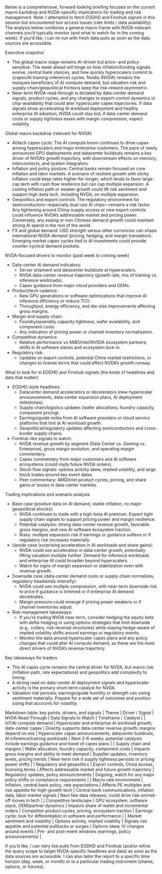 Below is a comprehensive, forward-looking briefing focused on the current macro backdrop and NVDA-specific implications for trading and risk management. Note: I attempted to fetch EODHD and Finnhub signals in this session but encountered tool access issues (rate limits / data availability). The analysis below combines a general macro frame with NVDA-relevant channels you’d typically monitor (and what to watch for in the coming week). If you’d like, I can re-run with fresh data pulls as soon as the data sources are accessible.

Executive snapshot
- The global macro stage remains AI-driven but price- and policy-sensitive. The week ahead will hinge on how inflation/funding signals evolve, central bank stances, and how quickly hyperscalers commit to {capex/AI training-inference} cycles. Nvidia (NVDA) remains the marquee beneficiary of AI compute demand, but valuation risk and supply-chain/geopolitical frictions keep the risk-reward asymmetric.
- Near-term NVDA read-through is dictated by data-center demand signals, product cycles, and any changes to export-control dynamics or chip-availability that could alter hyperscaler capex trajectories. If data signals show accelerating AI workload deployment and healthy enterprise AI adoption, NVDA could stay bid; if data-center demand cools or supply tightness eases with margin compression, expect volatility.

Global macro backdrop (relevant for NVDA)
- AI/tech capex cycle: The AI compute boom continues to drive capex among hyperscalers and major enterprise customers. The pace of newly announced GPU deployments and datacenter buildouts remains a key driver of NVDA’s growth trajectory, with downstream effects on memory, interconnects, and system integrators.
- Inflation and policy posture: Central banks remain focused on core inflation and labor markets. A scenario of resilient growth with sticky inflation could keep rates higher-for-longer, which tends to favor large-cap tech with cash flow resilience but can cap multiple expansion. A cooling inflation path or weaker growth could lift risk sentiment and support high-beta tech, including NVDA, on multiple expansion.
- Geopolitics and export controls: The regulatory environment for semiconductors—especially dual-use AI chips—remains a risk factor. Any tightening around China-supply access or new export controls could influence NVDA’s addressable market and pricing power. Conversely, any easing or non-Chinese demand growth could maintain strong AI spend in the rest of the world.
- FX and global demand: USD strength versus other currencies can shape international NVDA demand (pricing, hedging, and margin translation). Emerging market capex cycles tied to AI investments could provide counter-cyclical demand pockets.

NVDA-focused drivers to monitor (past week to coming week)
- Data-center AI demand indicators:
  - Server shipment and datacenter buildouts at hyperscalers.
  - NVDA data-center revenue trajectory (growth rate, mix of training vs. inference workloads).
  - Capex guidance from major cloud providers and OEMs.
- Product/tech cadence:
  - New GPU generations or software optimizations that improve AI inference efficiency or reduce TCO.
  - Throughput, energy efficiency, and die-size improvements affecting gross margins.
- Margin and supply chain:
  - Foundry/assembly capacity tightness, wafer availability, and component costs.
  - Any indication of pricing power or channel inventory normalization.
- Competitive dynamics:
  - Relative performance vs AMD/Intel/NVIDIA ecosystem partners; shifts in AI software stacks and ecosystem lock-in.
- Regulatory risk:
  - Updates on export controls, potential China market restrictions, or changes to license terms that could affect NVDA’s growth runway.

What to look for in EODHD and Finnhub signals (the kinds of headlines and data that matter)
- EODHD-style headlines:
  - Datacenter demand accelerators or decelerators (new hyperscaler announcements, data-center expansion plans, AI deployment milestones).
  - Supply chain/logistics updates (wafer allocations, foundry capacity, component pricing).
  - Earnings/guide notes from AI software providers or cloud service platforms that hint at AI workload growth.
  - Geopolitical/regulatory updates affecting semiconductors and cross-border supply chains.
- Finnhub-like signals to watch:
  - NVDA revenue growth by segment (Data Center vs. Gaming vs. Enterprise), gross margin evolution, and operating margin commentary.
  - Capex commentary from major customers and AI software ecosystems (could imply future NVDA orders).
  - Stock-flow signals: options activity skew, implied volatility, and large block trades around key event dates.
  - Peer commentary: AMD/Intel product cycles, pricing, and share gains or losses in data-center markets.

Trading implications and scenario analysis
- Base case (positive data on AI demand, stable inflation, no major geopolitical shocks):
  - NVDA continues to trade with a high-beta AI premium. Expect tight supply chain signals to support pricing power and margin resilience.
  - Potential catalysts: strong data-center revenue growth, favorable gross margins, and new AI software ecosystem traction.
  - Risks: multiple expansion risk if earnings or guidance softens or if regulatory risk increases materially.
- Upside case (surprising acceleration in AI workloads and share gains):
  - NVDA could see acceleration in data-center growth, potentially lifting valuation multiple further. Demand for inference workloads and enterprise AI could broaden beyond hyperscalers.
  - Watch for signs of margin expansion or stabilization even with revenue growth.
- Downside case (data-center demand cools or supply chain normalizes, regulatory headwinds intensify):
  - NVDA could see multiple compression, with near-term downside risk to price if guidance is trimmed or if enterprise AI demand decelerates.
  - Margin pressure could emerge if pricing power weakens or if channel inventories adjust.
- Risk-management takeaways:
  - If you’re trading NVDA near-term, consider hedging the equity beta with delta-hedging or using options strategies that limit downside (e.g., collars, risk-reversal structures) while staying hedge-aware of implied volatility shifts around earnings or regulatory events.
  - Monitor the data around hyperscaler capex plans and any policy changes that could alter AI compute demand, as these are the most direct drivers of NVDA’s revenue trajectory.

Key takeaways for traders
- The AI capex cycle remains the central driver for NVDA, but macro risk (inflation path, rate expectations) and geopolitics add complexity to timing.
- A strong read on data-center AI deployment signals and hyperscaler activity is the primary short-term catalyst for NVDA.
- Valuation risk persists; earnings/guide humility or strength can swing sentiment materially. Prepare for a wide set of outcomes and position sizing that accounts for volatility.

Markdown table: key points, drivers, and signals
| Theme | Driver / Signal | NVDA Read-Through | Data Signals to Watch | Timeframe / Catalyst |
| IoT/AI compute demand | Hyperscaler and enterprise AI workload growth; data-center capex | Directly supports data-center revenue growth; margins depend on mix | Hyperscaler capex announcements, datacenter buildouts, AI inference/training workloads | Next 2–6 weeks; potential catalysts include earnings guidance and travel of capex plans |
| Supply chain and margins | Wafer allocation, foundry capacity, component costs | Impacts gross margins and ability to meet demand | Supplier updates, inventory levels, pricing trends | Near-term risk if supply tightness persists or pricing power shifts |
| Regulatory and geopolitics | Export controls, China access, licensing terms | Affects addressable market and future growth trajectory | Regulatory updates, policy announcements | Ongoing; watch for any major policy shifts or compliance requirements |
| Macro rate environment | Inflation, central bank policy, rate expectations | Affects PE multiples and risk appetite for high-growth tech | Central bank communications, inflation data, labor market signals | Next few data releases; could drive risk-on/risk-off moves in tech |
| Competitive landscape | GPU ecosystem, software stack, OEM/partner dynamics | Impacts share of wallet and incremental orders | Competitor product cycles, pricing, ecosystem traction | Earnings cycle; look for differentiation in software and performance |
| Market sentiment and volatility | Options activity, implied volatility | Signals risk appetite and potential pullbacks or surges | Options skew, IV changes around events | Pre- and post-event windows (earnings, policy announcements) |

If you’d like, I can retry live pulls from EODHD and Finnhub (and/or refine the query scope to target NVDA-specific headlines and data) as soon as the data sources are accessible. I can also tailor the report to a specific time horizon (day, week, or month) or to a particular trading instrument (shares, options, or futures).